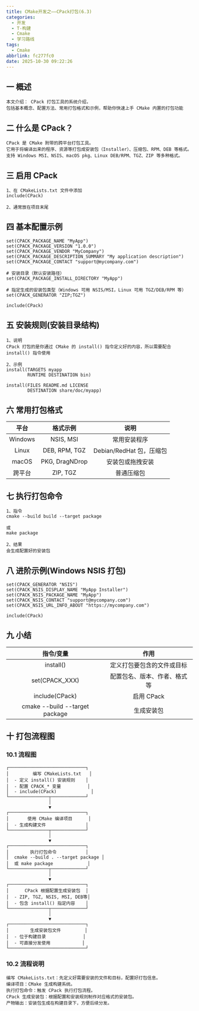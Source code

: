 ```yaml
---
title: CMake开发之——CPack打包(6.3)
categories:
  - 开发
  - T-构建
  - Cmake
  - 学习路线
tags:
  - Cmake
abbrlink: fc277fc0
date: 2025-10-30 09:22:26
---
```

## 一 概述

```
本文介绍： CPack 打包工具的系统介绍，
包括基本概念、配置方法、常用打包格式和示例，帮助你快速上手 CMake 内置的打包功能
```

<!--more-->

## 二 什么是 CPack？

```
CPack 是 CMake 附带的跨平台打包工具。
它用于将编译出来的程序、资源等打包成安装包（Installer）、压缩包、RPM、DEB 等格式。
支持 Windows MSI、NSIS、macOS pkg、Linux DEB/RPM、TGZ、ZIP 等多种格式。
```

## 三 启用 CPack

```
1、在 CMakeLists.txt 文件中添加
include(CPack)

2、通常放在项目末尾
```

## 四 基本配置示例

```
set(CPACK_PACKAGE_NAME "MyApp")
set(CPACK_PACKAGE_VERSION "1.0.0")
set(CPACK_PACKAGE_VENDOR "MyCompany")
set(CPACK_PACKAGE_DESCRIPTION_SUMMARY "My application description")
set(CPACK_PACKAGE_CONTACT "support@mycompany.com")

# 安装目录（默认安装路径）
set(CPACK_PACKAGE_INSTALL_DIRECTORY "MyApp")

# 指定生成的安装包类型（Windows 可用 NSIS/MSI，Linux 可用 TGZ/DEB/RPM 等）
set(CPACK_GENERATOR "ZIP;TGZ")

include(CPack)
```

## 五 安装规则(安装目录结构)

```
1、说明
CPack 打包的是你通过 CMake 的 install() 指令定义好的内容，所以需要配合 install() 指令使用

2、示例
install(TARGETS myapp
        RUNTIME DESTINATION bin)

install(FILES README.md LICENSE
        DESTINATION share/doc/myapp)
```

## 六 常用打包格式

|  平台   |    格式示例    |           说明           |
| :-----: | :------------: | :----------------------: |
| Windows |   NSIS, MSI    |       常用安装程序       |
|  Linux  | DEB, RPM, TGZ  | Debian/RedHat 包，压缩包 |
|  macOS  | PKG, DragNDrop |     安装包或拖拽安装     |
| 跨平台  |    ZIP, TGZ    |        普通压缩包        |

## 七 执行打包命令

```
1、指令
cmake --build build --target package

或
make package

2、结果
会生成配置好的安装包
```

## 八 进阶示例(Windows NSIS 打包)

```
set(CPACK_GENERATOR "NSIS")
set(CPACK_NSIS_DISPLAY_NAME "MyApp Installer")
set(CPACK_NSIS_PACKAGE_NAME "MyApp")
set(CPACK_NSIS_CONTACT "support@mycompany.com")
set(CPACK_NSIS_URL_INFO_ABOUT "https://mycompany.com")

include(CPack)
```

## 九 小结

|           指令/变量            |             作用             |
| :----------------------------: | :--------------------------: |
|           install()            |  定义打包要包含的文件或目标  |
|         set(CPACK_XXX)         | 配置包名、版本、作者、格式等 |
|         include(CPack)         |          启用 CPack          |
| cmake --build --target package |          生成安装包          |

## 十 打包流程图

### 10.1 流程图

```
┌─────────────────────────────┐
│         编写 CMakeLists.txt   │
│  - 定义 install() 安装规则    │
│  - 配置 CPACK_* 变量          │
│  - include(CPack)             │
└───────────────┬─────────────┘
                │
                ▼
┌─────────────────────────────┐
│       使用 CMake 编译项目      │
│  - 生成构建文件               │
└───────────────┬─────────────┘
                │
                ▼
┌─────────────────────────────┐
│        执行打包命令           │
│  cmake --build . --target package │
│  或 make package             │
└───────────────┬─────────────┘
                │
                ▼
┌─────────────────────────────┐
│      CPack 根据配置生成安装包  │
│  - ZIP, TGZ, NSIS, MSI, DEB等│
│  - 包含 install() 指定内容    │
└───────────────┬─────────────┘
                │
                ▼
┌─────────────────────────────┐
│        生成安装包文件         │
│  - 位于构建目录              │
│  - 可直接分发使用            │
└─────────────────────────────┘
```

### 10.2 流程说明

```
编写 CMakeLists.txt：先定义好需要安装的文件和目标，配置好打包信息。
编译项目：CMake 生成构建系统。
执行打包命令：触发 CPack 执行打包流程。
CPack 生成安装包：根据配置和安装规则制作对应格式的安装包。
产物输出：安装包生成在构建目录下，方便后续分发。
```


